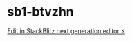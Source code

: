 # sb1-btvzhn

[Edit in StackBlitz next generation editor ⚡️](https://stackblitz.com/~/github.com/suwyopbe/sb1-btvzhn)